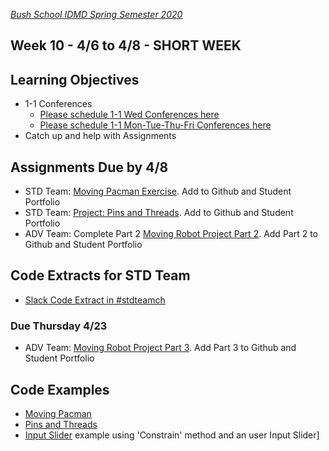 [_Bush School IDMD Spring Semester 2020_](https://chandrunarayan.github.io/idmd/)

## Week 10 - 4/6 to 4/8 - SHORT WEEK

## Learning Objectives
* 1-1 Conferences
    *    [Please schedule 1-1 Wed Conferences here](https://calendly.com/chandru-narayan/conf_wed_idmd_a_block)
    *    [Please schedule 1-1 Mon-Tue-Thu-Fri Conferences here](https://calendly.com/chandru-narayan/conf_montuethufri)
* Catch up and help with Assignments

## Assignments Due by 4/8 
* STD Team: [Moving Pacman Exercise](../week8/code/moving_pacman.md). Add to Github and Student Portfolio
* STD Team: [Project: Pins and Threads](../week9/code/pins_threads.md). Add to Github and Student Portfolio
* ADV Team: Complete Part 2 [Moving Robot Project Part 2](../week8/code/moving_robot.md). Add Part 2 to Github and Student Portfolio

## Code Extracts for STD Team
* [Slack Code Extract in #stdteamch](https://app.slack.com/client/TTS9Y46VC/GUMN732S0)

### Due Thursday 4/23
* ADV Team: [Moving Robot Project Part 3](../week8/code/moving_robot.md). Add Part 3 to Github and Student Portfolio

## Code Examples
* [Moving Pacman](../week8/code/movingPacman)
* [Pins and Threads](../week9/code/pinsThreads3)
* [Input Slider](../week9/code/inputSlider) example using 'Constrain' method and an user Input Slider]

